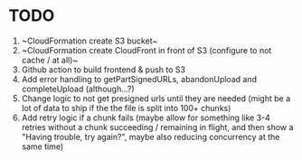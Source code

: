 # TODO

1. ~CloudFormation create S3 bucket~
2. ~CloudFormation create CloudFront in front of S3 (configure to not cache / at all)~
3. Github action to build frontend & push to S3
4. Add error handling to getPartSignedURLs, abandonUpload and completeUpload (although...?)
5. Change logic to not get presigned urls until they are needed (might be a lot of data to ship if the the file is split into 100+ chunks)
6. Add retry logic if a chunk fails (maybe allow for something like 3-4 retries without a chunk succeeding / remaining in flight, and then show a "Having trouble, try again?", maybe also reducing concurrency at the same time)
